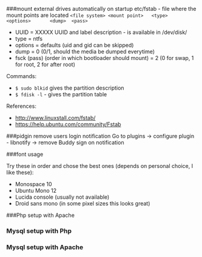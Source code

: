 ###mount external drives automatically on startup
etc/fstab - file where the mount points are located
`<file system> <mount point>   <type>  <options>       <dump>  <pass>`

* UUID = XXXXX 
UUID and label description - is available in /dev/disk/
* type  = ntfs    
* options = defaults (uid and gid can be skipped)
* dump = 0 (0/1, should the media be dumped everytime)      
* fsck (pass) (order in which bootloader should mount) = 2 (0 for swap, 1 for root, 2 for after root)

Commands:

* `$ sudo blkid` gives the partition description
* `$ fdisk -l` - gives the partition table 

References:

* http://www.linuxstall.com/fstab/
* https://help.ubuntu.com/community/Fstab

###pidgin remove users login notification
Go to plugins -> configure plugin - libnotify -> remove Buddy sign on notification

###font usage

Try these in order and chose the best ones (depends on personal choice, I like these):

* Monospace 10
* Ubuntu Mono 12
* Lucida console (usually not available)
* Droid sans mono (in some pixel sizes this looks great)

###Php setup with Apache


### Mysql setup with Php


### Mysql setup with Apache